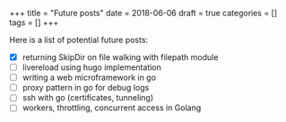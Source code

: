 +++
title = "Future posts"
date = 2018-06-06
draft = true
categories = []
tags = []
+++

Here is a list of potential future posts:

- [X] returning SkipDir on file walking with filepath module
- [ ] livereload using hugo implementation
- [ ] writing a web microframework in go
- [ ] proxy pattern in go for debug logs
- [ ] ssh with go (certificates, tunneling)
- [ ] workers, throttling, concurrent access in Golang
